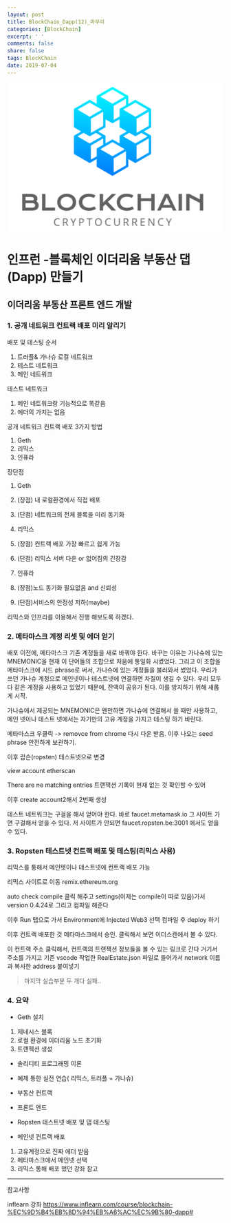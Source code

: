 ```yaml
---
layout: post
title: BlockChain_Dapp(12)_마무리
categories: [BlockChain]
excerpt: ' '
comments: false
share: false
tags: BlockChain
date: 2019-07-04
---
```


![No Image](/assets/logo/BlockChain.png)

# 인프런 -블록체인 이더리움 부동산 댑(Dapp) 만들기

## 이더리움 부동산 프론트 엔드 개발

### 1. 공개 네트워크 컨트랙 배포 미리 알리기

배포 및 테스팅 순서

1. 트러플& 가나슈 로컬 네트워크
2. 테스트 네트워크
3. 메인 네트워크

테스트 네트워크

1. 메인 네트워크랑 기능적으로 똑같음
2. 에더의 가치는 없음

공개 네트워크 컨트랙 배포 3가지 방법

1. Geth
2. 리믹스
3. 인퓨라

장단점

1. Geth
2. (장점) 내 로컬환경에서 직접 배포
3. (단점) 네트워크의 전체 블록을 미리 동기화

4. 리믹스
5. (장점) 컨트랙 배포 가장 빠르고 쉽게 가능
6. (단점) 리믹스 서버 다운 or 없어짐의 긴장감

7. 인퓨라
8. (장점)노드 동기화 필요없음 and 신뢰성
9. (단점)서비스의 안정성 저하(maybe)

리믹스와 인프라를 이용해서 진행 해보도록 하겠다.

### 2. 메타마스크 계정 리셋 및 에더 얻기

배포 이전에, 메타마스크 기존 계정들을 새로 바꿔야 한다.
바꾸는 이유는 가나슈에 있는 MNEMONIC을 현재 이 단어들의 조합으로 처음에 통일화 시켰었다.
그리고 이 조합을 메타마스크에 시드 phrase로 써서, 가나슈에 있는 계정들을 불러와서 썼었다.
우리가 쓰던 가나슈 계정으로 메인넷이나 테스트넷에 연결하면 차질이 생길 수 있다.
우리 모두다 같은 계정을 사용하고 있었기 때문에, 잔액이 공유가 된다.
이를 방지하기 위해 새롭게 시작.

가나슈에서 제공되는 MNEMONIC은 왠만하면 가나슈에 연결해서 쓸 때만 사용하고, 메인 넷이나 테스트 넷에서는 자기만의 고유 계정을 가지고 테스팅 하기 바란다.

메타마스크 우클릭 -> removce from chrome
다시 다운 받음. 이후 나오는 seed phrase 안전하게 보관하기.

이후 랍슨(ropsten) 테스트넷으로 변경

view account etherscan

There are ne matching entries 트랜잭션 기록이 현재 없는 것 확인할 수 있어

이후 create account2해서 2번째 생성

테스트 네트워크는 구걸을 해서 얻어야 한다. 바로
faucet.metamask.io
그 사이트 가면 구걸해서 얻을 수 있다.
저 사이트가 안되면
faucet.ropsten.be:3001
에서도 얻을 수 있다.

### 3. Ropsten 테스트넷 컨트랙 배포 및 테스팅(리믹스 사용)

리믹스를 통해서 메인텟이나 테스트넷에 컨트랙 배포 가능

리믹스 사이트로 이동
remix.ethereum.org

auto check compile 클릭 해주고
settings(이제는 compile이 따로 있음)가서 version 0.4.24로
그리고 컴파일 해준다

이후 Run 탭으로 가서
Environment에 Injected Web3 선택
컴파일 후 deploy 하기

이후 컨트랙 배포한 것 메타마스크에서 승인.
클릭해서 보면 이더스캔에서 볼 수 있다.

이 컨트랙 주소 클릭해서, 컨트랙의 트랜잭션 정보들을 볼 수 있는 링크로 간다
거기서 주소를 가지고
기존 vscode 작업한 RealEstate.json 파일로 들어가서
network 이름과 복사한 address 붙여넣기

> 마지막 실습부분 두 개다 실패..

### 4. 요약

- Geth 설치

1. 제네시스 블록
2. 로컬 환경에 이더리움 노드 초기화
3. 트랜젝션 생성

- 솔리디티 프로그래밍 이론
- 예제 통한 실전 연습( 리믹스, 트러플 + 가나슈)
- 부동산 컨트랙
- 프론트 엔드
- Ropsten 테스트넷 배포 및 댑 테스팅

- 메인넷 컨트랙 배포

1. 고유계정으로 진짜 에더 받음
2. 메타마스크에서 메인넷 선택
3. 리믹스 통해 배포 했던 강좌 참고

---

참고사항

inflearn 강좌
<https://www.inflearn.com/course/blockchain-%EC%9D%B4%EB%8D%94%EB%A6%AC%EC%9B%80-dapp#>
